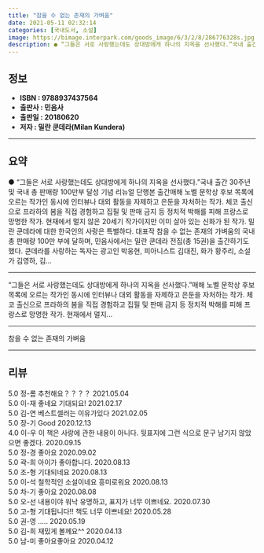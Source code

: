 ```yaml
---
title: "참을 수 없는 존재의 가벼움"
date: 2021-05-11 02:32:14
categories: [국내도서, 소설]
image: https://bimage.interpark.com/goods_image/6/3/2/8/286776328s.jpg
description: ● “그들은 서로 사랑했는데도 상대방에게 하나의 지옥을 선사했다.”국내 출간 30주년 및 국내 총 판매량 100만부 달성 기념 리뉴얼 단행본 출간매해 노벨 문학상 후보 목록에 오르는 작가인 동시에 인터뷰나 대외 활동을 자제하고 은둔을 자처하는 작가. 체코 출신으로 프라하의 봄을 직접
---
```


## **정보**

- **ISBN : 9788937437564**
- **출판사 : 민음사**
- **출판일 : 20180620**
- **저자 : 밀란 쿤데라(Milan Kundera)**

------



## **요약**

●  “그들은 서로 사랑했는데도 상대방에게 하나의 지옥을 선사했다.”국내 출간 30주년 및 국내 총 판매량 100만부 달성 기념 리뉴얼 단행본 출간매해 노벨 문학상 후보 목록에 오르는 작가인 동시에 인터뷰나 대외 활동을 자제하고 은둔을 자처하는 작가. 체코 출신으로 프라하의 봄을 직접 경험하고 집필 및 판매 금지 등 정치적 박해를 피해 프랑스로 망명한 작가. 현재에서 멀지 않은 20세기 작가이지만 이미 살아 있는 신화가 된 작가. 밀란 쿤데라에 대한 한국인의 사랑은 특별하다. 대표작 참을 수 없는 존재의 가벼움의 국내 총 판매량 100만 부에 달하며, 민음사에서는 밀란 쿤데라 전집(총 15권)을 출간하기도 했다. 쿤데라를 사랑하는 독자는 광고인 박웅현, 피아니스트 김대진, 화가 황주리, 소설가 김영하, 김...

------

“그들은 서로 사랑했는데도 상대방에게 하나의 지옥을 선사했다.”매해 노벨 문학상 후보 목록에 오르는 작가인 동시에 인터뷰나 대외 활동을 자제하고 은둔을 자처하는 작가. 체코 출신으로 프라하의 봄을 직접 경험하고 집필 및 판매 금지 등 정치적 박해를 피해 프랑스로 망명한 작가. 현재에서 멀지... 

------


참을 수 없는 존재의 가벼움 

------


## **리뷰** 

5.0 정-롬 추천해요？？？？ 2021.05.04 <br/>5.0 이-재 좋네요 기대되요! 2021.02.17 <br/>5.0 김-연 베스트셀러는 이유가있다 2021.02.05 <br/>5.0 장-기 Good 2020.12.13 <br/>4.0 이-우 이 책은 사랑에 관한 내용이 아니다. 뒷표지에 그런 식으로 문구 남기지 않았으면 좋겠다. 2020.09.15 <br/>5.0 정-경 좋아요 2020.09.02 <br/>5.0 곽-희 아이가 좋아합니다. 2020.08.13 <br/>5.0 조-형 기대되네요 2020.08.13 <br/>5.0 이-석 철학적인 소설이네요 흥미로워요 2020.08.13 <br/>5.0 차-기 좋아요 2020.08.08 <br/>5.0 오-선 내용이야 워낙 유명하고, 표지가 너무 이쁘네요.  2020.07.30 <br/>5.0 고-형 기대됩니다!! 책도 너무 이쁘네요! 2020.05.28 <br/>5.0 권-영 ..... 2020.05.19 <br/>5.0 김-희 재밌게 볼께요^^ 2020.04.13 <br/>5.0 남-미 좋아요좋아요 2020.04.12 <br/>